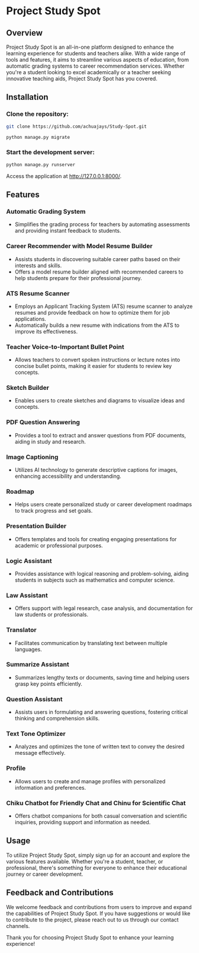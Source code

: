# Project Study Spot

## Overview

Project Study Spot is an all-in-one platform designed to enhance the learning experience for students and teachers alike. With a wide range of tools and features, it aims to streamline various aspects of education, from automatic grading systems to career recommendation services. Whether you're a student looking to excel academically or a teacher seeking innovative teaching aids, Project Study Spot has you covered.
## Installation

### Clone the repository:
   ```bash
   git clone https://github.com/achuajays/Study-Spot.git
   ```

```bash
python manage.py migrate
```
### Start the development server:

```bash
python manage.py runserver
```
Access the application at http://127.0.0.1:8000/.
## Features

### Automatic Grading System
- Simplifies the grading process for teachers by automating assessments and providing instant feedback to students.

### Career Recommender with Model Resume Builder
- Assists students in discovering suitable career paths based on their interests and skills.
- Offers a model resume builder aligned with recommended careers to help students prepare for their professional journey.

### ATS Resume Scanner
- Employs an Applicant Tracking System (ATS) resume scanner to analyze resumes and provide feedback on how to optimize them for job applications.
- Automatically builds a new resume with indications from the ATS to improve its effectiveness.

### Teacher Voice-to-Important Bullet Point
- Allows teachers to convert spoken instructions or lecture notes into concise bullet points, making it easier for students to review key concepts.

### Sketch Builder
- Enables users to create sketches and diagrams to visualize ideas and concepts.

### PDF Question Answering
- Provides a tool to extract and answer questions from PDF documents, aiding in study and research.

### Image Captioning
- Utilizes AI technology to generate descriptive captions for images, enhancing accessibility and understanding.

### Roadmap
- Helps users create personalized study or career development roadmaps to track progress and set goals.

### Presentation Builder
- Offers templates and tools for creating engaging presentations for academic or professional purposes.

### Logic Assistant
- Provides assistance with logical reasoning and problem-solving, aiding students in subjects such as mathematics and computer science.

### Law Assistant
- Offers support with legal research, case analysis, and documentation for law students or professionals.

### Translator
- Facilitates communication by translating text between multiple languages.

### Summarize Assistant
- Summarizes lengthy texts or documents, saving time and helping users grasp key points efficiently.

### Question Assistant
- Assists users in formulating and answering questions, fostering critical thinking and comprehension skills.

### Text Tone Optimizer
- Analyzes and optimizes the tone of written text to convey the desired message effectively.

### Profile
- Allows users to create and manage profiles with personalized information and preferences.

### Chiku Chatbot for Friendly Chat and Chinu for Scientific Chat
- Offers chatbot companions for both casual conversation and scientific inquiries, providing support and information as needed.

## Usage

To utilize Project Study Spot, simply sign up for an account and explore the various features available. Whether you're a student, teacher, or professional, there's something for everyone to enhance their educational journey or career development.

## Feedback and Contributions

We welcome feedback and contributions from users to improve and expand the capabilities of Project Study Spot. If you have suggestions or would like to contribute to the project, please reach out to us through our contact channels.

Thank you for choosing Project Study Spot to enhance your learning experience!

